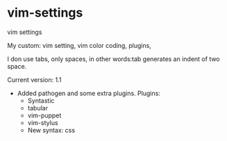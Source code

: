 vim-settings
============

vim settings

My custom:
  vim setting,
  vim color coding,
  plugins,

I don use tabs, only spaces, in other words:tab generates an indent of two space.

Current version: 1.1
* Added pathogen and some extra plugins.
  Plugins:
    * Syntastic
    * tabular
    * vim-puppet
    * vim-stylus
    * New syntax: css
